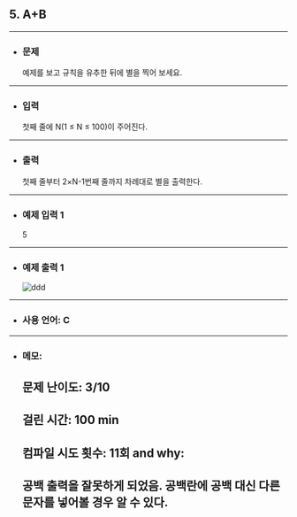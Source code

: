 ## 5. A+B

---

- ### 문제

  예제를 보고 규칙을 유추한 뒤에 별을 찍어 보세요.
  
---


- ### 입력

  첫째 줄에 N(1 ≤ N ≤ 100)이 주어진다.

---

- ### 출력

  첫째 줄부터 2×N-1번째 줄까지 차례대로 별을 출력한다.

---
 
- ### 예제 입력 1 

  5

---

- ### 예제 출력 1 

  ![ddd](https://user-images.githubusercontent.com/58179041/79099928-2d82af00-7da0-11ea-8f9f-94dacd1dbb9f.png)


---

- ### 사용 언어: C

---

- ### 메모:

  ## 문제 난이도: 3/10
  ## 걸린 시간: 100 min
  ## 컴파일 시도 횟수: 11회 and why:
  ## 공백 출력을 잘못하게 되었음. 공백란에 공백 대신 다른 문자를 넣어볼 경우 알 수 있다.
